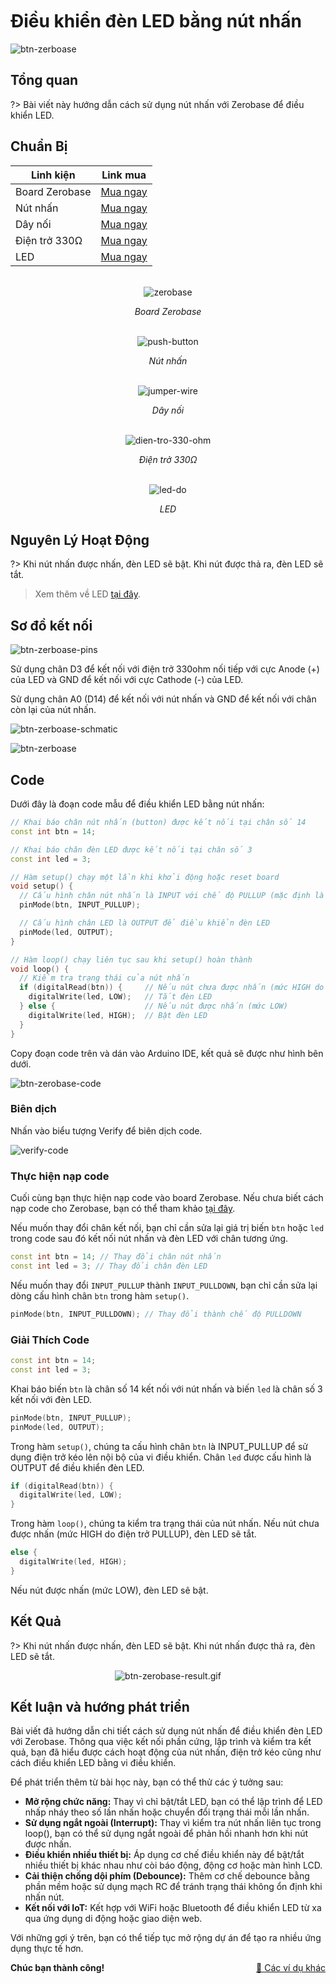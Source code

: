 <br>
<br>
<br>

# Điều khiển đèn LED bằng nút nhấn

![btn-zerboase](../../../_media/btn-zerobase.png "btn-zerboase")

## Tổng quan

?> Bài viết này hướng dẫn cách sử dụng nút nhấn với Zerobase để điều khiển LED.

## Chuẩn Bị

| Linh kiện |  Link mua |
| --- | --- |
| Board Zerobase | [Mua ngay](https://chipstack.vn/san-pham/zerobase/) |
| Nút nhấn | [Mua ngay](https://chipstack.vn/san-pham/nut-nhan-12x12x7-3-co-the-gan-chup/) |
| Dây nối | [Mua ngay](https://chipstack.vn/san-pham/day-jumper-duc-duc/) |
| Điện trở 330Ω | [Mua ngay](https://chipstack.vn/san-pham/dien-tro-1-4w-1/) |
| LED | [Mua ngay](https://chipstack.vn/san-pham/led-5mm-vo-mau/) |

<br>

<div align="center">
    <img src="../../../_media/zerobase-image.png" alt="zerobase">
    <p><em>Board Zerobase</em></p>
</div>

<br>

<div align="center">
    <img src="../../../_media/push-button.png" alt="push-button">
    <p><em>Nút nhấn</em></p>
</div>

<br>

<div align="center">
    <img src="../../../_media/jumper-wire.png" alt="jumper-wire">
    <p><em>Dây nối</em></p>
</div>

<br>

<div align="center">
    <img src="../../../_media/dien-tro-330-ohm.png" alt="dien-tro-330-ohm">
    <p><em>Điện trở 330Ω</em></p>
</div>

<br>

<div align="center">
    <img src="../../../_media/led-do.png" alt="led-do">
    <p><em>LED</em></p>
</div>

## Nguyên Lý Hoạt Động

?> Khi nút nhấn được nhấn, đèn LED sẽ bật. Khi nút được thả ra, đèn LED sẽ tắt.

> Xem thêm về LED [tại đây](https://chipstack.vn/uncategorized/diot-phat-quang-la-gi-nguyen-ly-hoat-dong-va-ung-dung-tiet-kiem-nang-luong/).

## Sơ đồ kết nối

![btn-zerboase-pins](../../../_media/btn-zerobase-pins.png "btn-zerboase-pins")

Sử dụng chân D3 để kết nối với điện trở 330ohm nối tiếp với cực Anode (+) của LED và GND để kết nối với cực Cathode (-) của LED.

Sử dụng chân A0 (D14) để kết nối với nút nhấn và GND để kết nối với chân còn lại của nút nhấn.

![btn-zerboase-schmatic](../../../_media/btn-zerboase-schmatic.png "btn-zerboase-schmatic")

![btn-zerboase](../../../_media/btn-zerobase.png "btn-zerboase")

## Code

Dưới đây là đoạn code mẫu để điều khiển LED bằng nút nhấn:

```cpp
// Khai báo chân nút nhấn (button) được kết nối tại chân số 14
const int btn = 14;

// Khai báo chân đèn LED được kết nối tại chân số 3
const int led = 3;

// Hàm setup() chạy một lần khi khởi động hoặc reset board
void setup() {
  // Cấu hình chân nút nhấn là INPUT với chế độ PULLUP (mặc định là mức HIGH khi không nhấn)
  pinMode(btn, INPUT_PULLUP);

  // Cấu hình chân LED là OUTPUT để điều khiển đèn LED
  pinMode(led, OUTPUT);
}

// Hàm loop() chạy liên tục sau khi setup() hoàn thành
void loop() {
  // Kiểm tra trạng thái của nút nhấn
  if (digitalRead(btn)) {     // Nếu nút chưa được nhấn (mức HIGH do PULLUP)
    digitalWrite(led, LOW);   // Tắt đèn LED
  } else {                    // Nếu nút được nhấn (mức LOW)
    digitalWrite(led, HIGH);  // Bật đèn LED
  }
}
```

Copy đoạn code trên và dán vào Arduino IDE, kết quả sẽ được như hình bên dưới.

![btn-zerobase-code](../../../_media/btn-zerobase-code.png "btn-zerobase-code]")

### Biên dịch

Nhấn vào biểu tượng Verify để biên dịch code.

![verify-code](https://cdn.chipstack.vn/verify-code.png "verify-code]")

### Thực hiện nạp code

Cuối cùng bạn thực hiện nạp code vào board Zerobase. Nếu chưa biết cách nạp code cho Zerobase, bạn có thể tham khảo [tại đây](https://zerobase.chipstack.vn/#/vi/zerobase/quickstart).

Nếu muốn thay đổi chân kết nối, bạn chỉ cần sửa lại giá trị biến `btn` hoặc `led` trong code sau đó kết nối nút nhấn và đèn LED với chân tương ứng.

```cpp
const int btn = 14; // Thay đổi chân nút nhấn
const int led = 3; // Thay đổi chân đèn LED
```

Nếu muốn thay đổi `INPUT_PULLUP` thành `INPUT_PULLDOWN`, bạn chỉ cần sửa lại dòng cấu hình chân `btn` trong hàm `setup()`.

```cpp
pinMode(btn, INPUT_PULLDOWN); // Thay đổi thành chế độ PULLDOWN
```

### Giải Thích Code

```cpp
const int btn = 14;
const int led = 3;
```

Khai báo biến `btn` là chân số 14 kết nối với nút nhấn và biến `led` là chân số 3 kết nối với đèn LED.

```cpp
pinMode(btn, INPUT_PULLUP);
pinMode(led, OUTPUT);
```

Trong hàm `setup()`, chúng ta cấu hình chân `btn` là INPUT_PULLUP để sử dụng điện trở kéo lên nội bộ của vi điều khiển. Chân `led` được cấu hình là OUTPUT để điều khiển đèn LED.

```cpp
if (digitalRead(btn)) {
  digitalWrite(led, LOW);
}
```

Trong hàm `loop()`, chúng ta kiểm tra trạng thái của nút nhấn. Nếu nút chưa được nhấn (mức HIGH do điện trở PULLUP), đèn LED sẽ tắt.

```cpp
else {
  digitalWrite(led, HIGH);
}
```

Nếu nút được nhấn (mức LOW), đèn LED sẽ bật.

## Kết Quả

?> Khi nút nhấn được nhấn, đèn LED sẽ bật. Khi nút nhấn được thả ra, đèn LED sẽ tắt.

<p align="center">
  <img src="../../../_media/btn-zerobase-result.gif" alt="btn-zerobase-result.gif">
</p>

## Kết luận và hướng phát triển

Bài viết đã hướng dẫn chi tiết cách sử dụng nút nhấn để điều khiển đèn LED với Zerobase. Thông qua việc kết nối phần cứng, lập trình và kiểm tra kết quả, bạn đã hiểu được cách hoạt động của nút nhấn, điện trở kéo cũng như cách điều khiển LED bằng vi điều khiển.

Để phát triển thêm từ bài học này, bạn có thể thử các ý tưởng sau:

- **Mở rộng chức năng:** Thay vì chỉ bật/tắt LED, bạn có thể lập trình để LED nhấp nháy theo số lần nhấn hoặc chuyển đổi trạng thái mỗi lần nhấn.
- **Sử dụng ngắt ngoài (Interrupt):** Thay vì kiểm tra nút nhấn liên tục trong loop(), bạn có thể sử dụng ngắt ngoài để phản hồi nhanh hơn khi nút được nhấn.
- **Điều khiển nhiều thiết bị:** Áp dụng cơ chế điều khiển này để bật/tắt nhiều thiết bị khác nhau như còi báo động, động cơ hoặc màn hình LCD.
- **Cải thiện chống dội phím (Debounce):** Thêm cơ chế debounce bằng phần mềm hoặc sử dụng mạch RC để tránh trạng thái không ổn định khi nhấn nút.
- **Kết nối với IoT:** Kết hợp với WiFi hoặc Bluetooth để điều khiển LED từ xa qua ứng dụng di động hoặc giao diện web.

Với những gợi ý trên, bạn có thể tiếp tục mở rộng dự án để tạo ra nhiều ứng dụng thực tế hơn.

**Chúc bạn thành công!** <span style="float: right;">[🔗 Các ví dụ khác](vi/zerobase/examples.md)</span>